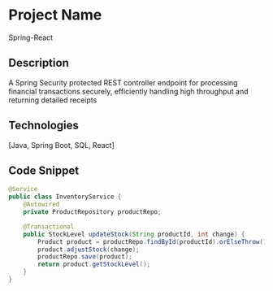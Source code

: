 # Project Name
Spring-React

## Description
A Spring Security protected REST controller endpoint for processing financial transactions securely, efficiently handling high throughput and returning detailed receipts

## Technologies
[Java, Spring Boot, SQL, React]

## Code Snippet
```java
@Service
public class InventoryService {
    @Autowired
    private ProductRepository productRepo;

    @Transactional
    public StockLevel updateStock(String productId, int change) {
        Product product = productRepo.findById(productId).orElseThrow();
        product.adjustStock(change);
        productRepo.save(product);
        return product.getStockLevel();
    }
}
```


